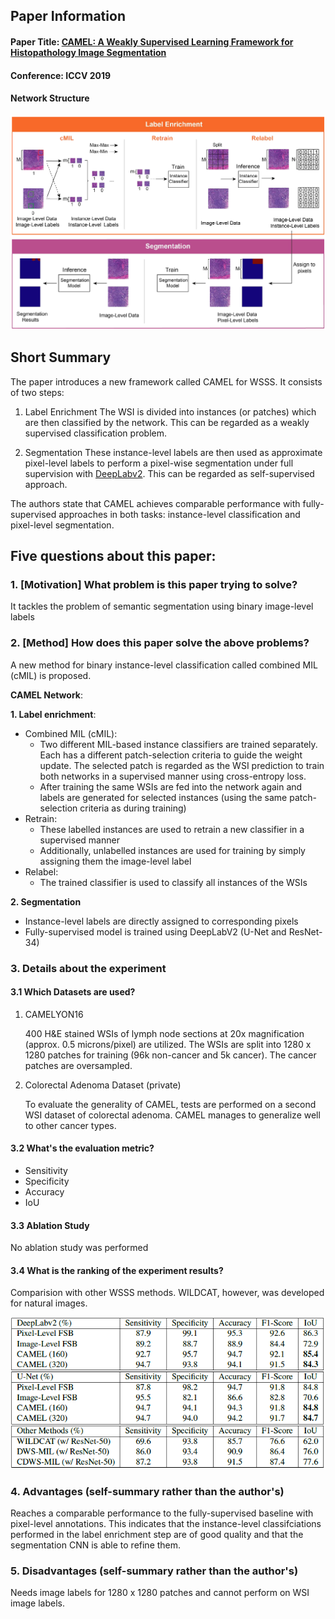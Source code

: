 ## Paper Information
#### Paper Title: [CAMEL: A Weakly Supervised Learning Framework for Histopathology Image Segmentation](https://arxiv.org/pdf/1908.10555.pdf)

#### Conference: ICCV 2019

#### Network Structure

![Image](images/camel.png)

## Short Summary
The paper introduces a new framework called CAMEL for WSSS. It consists of two steps:

1. Label Enrichment
The WSI is divided into instances (or patches) which are then classified by the network. This can be regarded as a weakly supervised classification problem.

2. Segmentation
These instance-level labels are then used as approximate pixel-level labels to perform a pixel-wise segmentation under full supervision with [DeepLabv2](https://github.com/google-research/deeplab2).
This can be regarded as self-supervised approach.

The authors state that CAMEL achieves comparable performance with fully-supervised approaches in both tasks: instance-level classification and pixel-level segmentation.

## Five questions about this paper:

### 1. [Motivation] What problem is this paper trying to solve?
It tackles the problem of semantic segmentation using binary image-level labels


### 2. [Method] How does this paper solve the above problems?
A new method for binary instance-level classification called combined MIL (cMIL) is proposed.

**CAMEL Network**:

**1. Label enrichment**:
- Combined MIL (cMIL):
   - Two different MIL-based instance classifiers are trained separately. Each has a different patch-selection criteria to guide the weight update. The selected patch is regarded as the WSI prediction to train both networks in a supervised manner using cross-entropy loss.
   - After training the same WSIs are fed into the network again and labels are generated for selected instances (using the same patch-selection criteria as during training)
 - Retrain:
   - These labelled instances are used to retrain a new classifier in a supervised manner
   - Additionally, unlabelled instances are used for training by simply assigning them the image-level label
 - Relabel:
   - The trained classifier is used to classify all instances of the WSIs

**2. Segmentation**
- Instance-level labels are directly assigned to corresponding pixels
- Fully-supervised model is trained using DeepLabV2 (U-Net and ResNet-34)

### 3. Details about the experiment

#### 3.1 Which Datasets are used?
1. CAMELYON16

   400 H&E stained WSIs of lymph node sections at 20x magnification (approx. 0.5 microns/pixel) are utilized.
The WSIs are split into 1280 x 1280 patches for training (96k non-cancer and 5k cancer). The cancer patches are oversampled.

2. Colorectal Adenoma Dataset (private)

   To evaluate the generality of CAMEL, tests are performed on a second WSI dataset of colorectal adenoma.
CAMEL manages to generalize well to other cancer types.


#### 3.2 What's the evaluation metric?
- Sensitivity 
- Specificity
- Accuracy
- IoU


#### 3.3 Ablation Study
No ablation study was performed


#### 3.4 What is the ranking of the experiment results?
Comparision with other WSSS methods. WILDCAT, however, was developed for natural images.

![comparision](images/camel_comparision.png)


### 4. Advantages (self-summary rather than the author's)
Reaches a comparable performance to the fully-supervised baseline with pixel-level annotations.
This indicates that the instance-level classifciations performed in the label enrichment step are of good quality and that the segmentation CNN is able to refine them.


### 5. Disadvantages (self-summary rather than the author's)
Needs image labels for 1280 x 1280 patches and cannot perform on WSI image labels.
